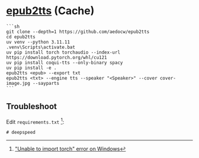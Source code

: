# [epub2tts](https://github.com/aedocw/epub2tts) (Cache)

````{tab} From source
```sh
git clone --depth=1 https://github.com/aedocw/epub2tts
cd epub2tts
uv venv --python 3.11.11
.venv\Scripts\activate.bat
uv pip install torch torchaudio --index-url https://download.pytorch.org/whl/cu121
uv pip install coqui-tts --only-binary spacy
uv pip install -e .
epub2tts <epub> --export txt
epub2tts <txt> --engine tts --speaker "<Speaker>" --cover cover-image.jpg --sayparts
```
````

## Troubleshoot

Edit `requirements.txt` [^1]:

```
# deepspeed
```

[^1]: ["Unable to import torch" error on Windows](https://github.com/aedocw/epub2tts/issues/218)